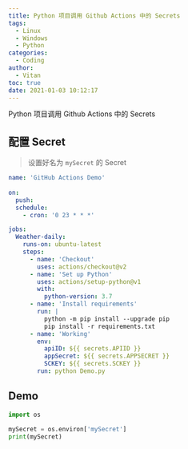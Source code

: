 ```yaml
---
title: Python 项目调用 Github Actions 中的 Secrets
tags:
  - Linux
  - Windows
  - Python
categories:
  - Coding
author:
  - Vitan
toc: true
date: 2021-01-03 10:12:17
---
```


Python 项目调用 Github Actions 中的 Secrets

<!--morre-->

## 配置 Secret
> 设置好名为 `mySecret` 的 Secret 

```yml
name: 'GitHub Actions Demo'
 
on:
  push:
  schedule:
    - cron: '0 23 * * *'

jobs:
  Weather-daily:
    runs-on: ubuntu-latest
    steps:
      - name: 'Checkout'
        uses: actions/checkout@v2
      - name: 'Set up Python'
        uses: actions/setup-python@v1
        with:
          python-version: 3.7
      - name: 'Install requirements'
        run: | 
          python -m pip install --upgrade pip
          pip install -r requirements.txt
      - name: 'Working'
        env:
          apiID: ${{ secrets.APIID }}
          appSecret: ${{ secrets.APPSECRET }}
          SCKEY: ${{ secrets.SCKEY }}
        run: python Demo.py
```

## Demo

```py
import os

mySecret = os.environ['mySecret']
print(mySecret)
```